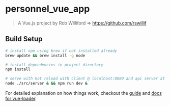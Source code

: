# personnel_vue_app

> A Vue.js project by Rob Williford => https://github.com/rswillif

## Build Setup

``` bash
# install npm using brew if not installed already
brew update && brew install -g node

# install dependencies in project directory
npm install

# serve with hot reload with client @ localhost:8080 and api server at localhost:8081
node ./src/server & && npm run dev &
```

For detailed explanation on how things work, checkout the [guide](http://vuejs-templates.github.io/webpack/) and [docs for vue-loader](http://vuejs.github.io/vue-loader).
